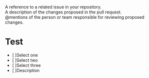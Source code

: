 A reference to a related issue in your repository.  
A description of the changes proposed in the pull request.  
@mentions of the person or team responsible for reviewing proposed changes.  

# Test #  
- [ ]Select one  
- [ ]Select two  
- [ ]Select three  
- [ ]Description  



